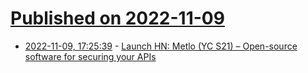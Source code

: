 # [Published on 2022-11-09](index.md)

* [2022-11-09, 17:25:39](https://news.ycombinator.com/item?id=33534856) - [Launch HN: Metlo (YC S21) – Open-source software for securing your APIs](https://news.ycombinator.com/item?id=33534856)
